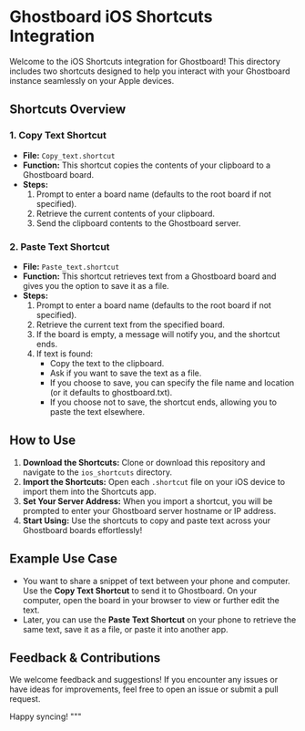 # Ghostboard iOS Shortcuts Integration

Welcome to the iOS Shortcuts integration for Ghostboard! This directory includes two shortcuts designed to help you interact with your Ghostboard instance seamlessly on your Apple devices.

## Shortcuts Overview

### 1. **Copy Text Shortcut**
   - **File:** `Copy_text.shortcut`
   - **Function:** This shortcut copies the contents of your clipboard to a Ghostboard board.
   - **Steps:**
     1. Prompt to enter a board name (defaults to the root board if not specified).
     2. Retrieve the current contents of your clipboard.
     3. Send the clipboard contents to the Ghostboard server.

### 2. **Paste Text Shortcut**
   - **File:** `Paste_text.shortcut`
   - **Function:** This shortcut retrieves text from a Ghostboard board and gives you the option to save it as a file.
   - **Steps:**
     1. Prompt to enter a board name (defaults to the root board if not specified).
     2. Retrieve the current text from the specified board.
     3. If the board is empty, a message will notify you, and the shortcut ends.
     4. If text is found:
        - Copy the text to the clipboard.
        - Ask if you want to save the text as a file.
        - If you choose to save, you can specify the file name and location (or it defaults to ghostboard.txt).
        - If you choose not to save, the shortcut ends, allowing you to paste the text elsewhere.

## How to Use

1. **Download the Shortcuts:** Clone or download this repository and navigate to the `ios_shortcuts` directory.
2. **Import the Shortcuts:** Open each `.shortcut` file on your iOS device to import them into the Shortcuts app.
3. **Set Your Server Address:** When you import a shortcut, you will be prompted to enter your Ghostboard server hostname or IP address.
4. **Start Using:** Use the shortcuts to copy and paste text across your Ghostboard boards effortlessly!

## Example Use Case

- You want to share a snippet of text between your phone and computer. Use the **Copy Text Shortcut** to send it to Ghostboard. On your computer, open the board in your browser to view or further edit the text.
- Later, you can use the **Paste Text Shortcut** on your phone to retrieve the same text, save it as a file, or paste it into another app.

## Feedback & Contributions

We welcome feedback and suggestions! If you encounter any issues or have ideas for improvements, feel free to open an issue or submit a pull request.

Happy syncing!
"""

